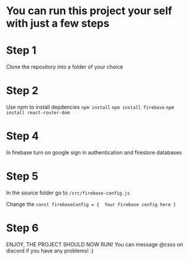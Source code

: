 # You can run this project your self with just a few steps

# Step 1
Clone the repository into a folder of your choice

# Step 2 
Use npm to install depdencies
`npm install`
`npm install firebase`
`npm install react-router-dom`

# Step 4
In firebase turn on google sign in authentication and firestore databases

# Step 5
In the source folder go to `/src/firebase-config.js`

Change the `const firebaseConfig = { 
Your Firebase config here
}`

# Step 6

ENJOY, THE PROJECT SHOULD NOW RUN! You can message @csss on discord if you have any problems! :)


